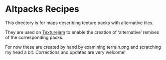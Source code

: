 Altpacks Recipes
================

This directory is for maps describing texture packs with alternative tiles.

They are used on [Texturejam][] to enable the creation of ‘alternative’
remixes of the corresponding packs.

  [texturejam]: http://texturejam.org.uk/

For now these are created by hand by examining terrain.png and
scratching my head a bit. Corrections and updates are very welcome!